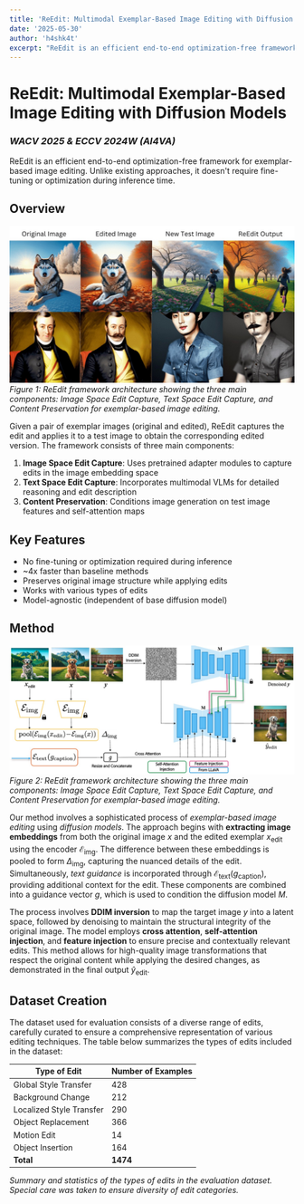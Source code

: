 ```yaml
---
title: 'ReEdit: Multimodal Exemplar-Based Image Editing with Diffusion Models'
date: '2025-05-30'
author: 'h4shk4t'
excerpt: "ReEdit is an efficient end-to-end optimization-free framework for exemplar-based image editing. Unlike existing approaches, it doesn't require fine-tuning or optimization during inference time."
---
```


# ReEdit: Multimodal Exemplar-Based Image Editing with Diffusion Models
### *WACV 2025 & ECCV 2024W (AI4VA)*

ReEdit is an efficient end-to-end optimization-free framework for exemplar-based image editing. Unlike existing approaches, it doesn't require fine-tuning or optimization during inference time.

## Overview

![ReEdit Results](banner.jpg)
*Figure 1: ReEdit framework architecture showing the three main components: Image Space Edit Capture, Text Space Edit Capture, and Content Preservation for exemplar-based image editing.*


Given a pair of exemplar images (original and edited), ReEdit captures the edit and applies it to a test image to obtain the corresponding edited version. The framework consists of three main components:

1. **Image Space Edit Capture**: Uses pretrained adapter modules to capture edits in the image embedding space
2. **Text Space Edit Capture**: Incorporates multimodal VLMs for detailed reasoning and edit description
3. **Content Preservation**: Conditions image generation on test image features and self-attention maps

## Key Features

- No fine-tuning or optimization required during inference
- ~4x faster than baseline methods
- Preserves original image structure while applying edits
- Works with various types of edits
- Model-agnostic (independent of base diffusion model)

## Method

![ReEdit Framework Methodology](overview.jpg)
*Figure 2: ReEdit framework architecture showing the three main components: Image Space Edit Capture, Text Space Edit Capture, and Content Preservation for exemplar-based image editing.*


Our method involves a sophisticated process of *exemplar-based image editing* using *diffusion models*. The approach begins with **extracting image embeddings** from both the original image $x$ and the edited exemplar $x_{\text{edit}}$ using the encoder $\mathcal{E}_{\text{img}}$. The difference between these embeddings is pooled to form $\Delta_{\text{img}}$, capturing the nuanced details of the edit. Simultaneously, *text guidance* is incorporated through $\mathcal{E}_{\text{text}}(g_{\text{caption}})$, providing additional context for the edit. These components are combined into a guidance vector $g$, which is used to condition the diffusion model $M$.

The process involves **DDIM inversion** to map the target image $y$ into a latent space, followed by denoising to maintain the structural integrity of the original image. The model employs **cross attention**, **self-attention injection**, and **feature injection** to ensure precise and contextually relevant edits. This method allows for high-quality image transformations that respect the original content while applying the desired changes, as demonstrated in the final output $\hat{y}_{\text{edit}}$.

## Dataset Creation

The dataset used for evaluation consists of a diverse range of edits, carefully curated to ensure a comprehensive representation of various editing techniques. The table below summarizes the types of edits included in the dataset:

| Type of Edit | Number of Examples |
|---|---|
| Global Style Transfer | 428 |
| Background Change | 212 |
| Localized Style Transfer | 290 |
| Object Replacement | 366 |
| Motion Edit | 14 |
| Object Insertion | 164 |
| **Total** | **1474** |

*Summary and statistics of the types of edits in the evaluation dataset. Special care was taken to ensure diversity of edit categories.*